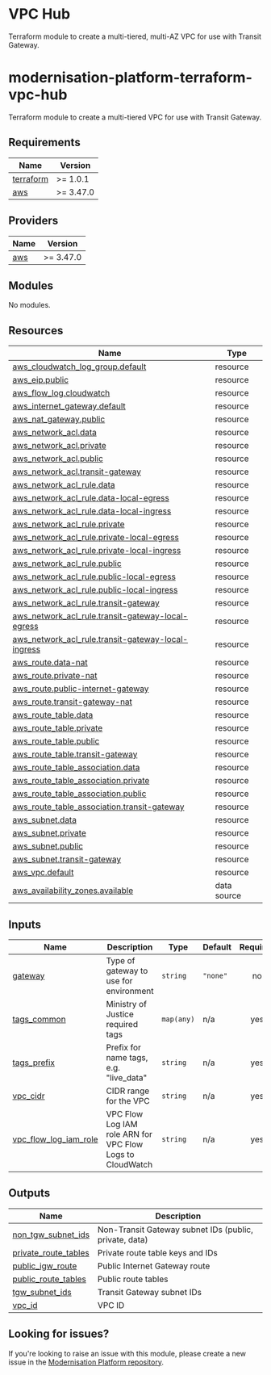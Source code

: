 # VPC Hub

Terraform module to create a multi-tiered, multi-AZ VPC for use with Transit Gateway.

<!--- BEGIN_TF_DOCS --->
# modernisation-platform-terraform-vpc-hub

Terraform module to create a multi-tiered VPC for use with Transit Gateway.

## Requirements

| Name | Version |
|------|---------|
| <a name="requirement_terraform"></a> [terraform](#requirement\_terraform) | >= 1.0.1 |
| <a name="requirement_aws"></a> [aws](#requirement\_aws) | >= 3.47.0 |

## Providers

| Name | Version |
|------|---------|
| <a name="provider_aws"></a> [aws](#provider\_aws) | >= 3.47.0 |

## Modules

No modules.

## Resources

| Name | Type |
|------|------|
| [aws_cloudwatch_log_group.default](https://registry.terraform.io/providers/hashicorp/aws/latest/docs/resources/cloudwatch_log_group) | resource |
| [aws_eip.public](https://registry.terraform.io/providers/hashicorp/aws/latest/docs/resources/eip) | resource |
| [aws_flow_log.cloudwatch](https://registry.terraform.io/providers/hashicorp/aws/latest/docs/resources/flow_log) | resource |
| [aws_internet_gateway.default](https://registry.terraform.io/providers/hashicorp/aws/latest/docs/resources/internet_gateway) | resource |
| [aws_nat_gateway.public](https://registry.terraform.io/providers/hashicorp/aws/latest/docs/resources/nat_gateway) | resource |
| [aws_network_acl.data](https://registry.terraform.io/providers/hashicorp/aws/latest/docs/resources/network_acl) | resource |
| [aws_network_acl.private](https://registry.terraform.io/providers/hashicorp/aws/latest/docs/resources/network_acl) | resource |
| [aws_network_acl.public](https://registry.terraform.io/providers/hashicorp/aws/latest/docs/resources/network_acl) | resource |
| [aws_network_acl.transit-gateway](https://registry.terraform.io/providers/hashicorp/aws/latest/docs/resources/network_acl) | resource |
| [aws_network_acl_rule.data](https://registry.terraform.io/providers/hashicorp/aws/latest/docs/resources/network_acl_rule) | resource |
| [aws_network_acl_rule.data-local-egress](https://registry.terraform.io/providers/hashicorp/aws/latest/docs/resources/network_acl_rule) | resource |
| [aws_network_acl_rule.data-local-ingress](https://registry.terraform.io/providers/hashicorp/aws/latest/docs/resources/network_acl_rule) | resource |
| [aws_network_acl_rule.private](https://registry.terraform.io/providers/hashicorp/aws/latest/docs/resources/network_acl_rule) | resource |
| [aws_network_acl_rule.private-local-egress](https://registry.terraform.io/providers/hashicorp/aws/latest/docs/resources/network_acl_rule) | resource |
| [aws_network_acl_rule.private-local-ingress](https://registry.terraform.io/providers/hashicorp/aws/latest/docs/resources/network_acl_rule) | resource |
| [aws_network_acl_rule.public](https://registry.terraform.io/providers/hashicorp/aws/latest/docs/resources/network_acl_rule) | resource |
| [aws_network_acl_rule.public-local-egress](https://registry.terraform.io/providers/hashicorp/aws/latest/docs/resources/network_acl_rule) | resource |
| [aws_network_acl_rule.public-local-ingress](https://registry.terraform.io/providers/hashicorp/aws/latest/docs/resources/network_acl_rule) | resource |
| [aws_network_acl_rule.transit-gateway](https://registry.terraform.io/providers/hashicorp/aws/latest/docs/resources/network_acl_rule) | resource |
| [aws_network_acl_rule.transit-gateway-local-egress](https://registry.terraform.io/providers/hashicorp/aws/latest/docs/resources/network_acl_rule) | resource |
| [aws_network_acl_rule.transit-gateway-local-ingress](https://registry.terraform.io/providers/hashicorp/aws/latest/docs/resources/network_acl_rule) | resource |
| [aws_route.data-nat](https://registry.terraform.io/providers/hashicorp/aws/latest/docs/resources/route) | resource |
| [aws_route.private-nat](https://registry.terraform.io/providers/hashicorp/aws/latest/docs/resources/route) | resource |
| [aws_route.public-internet-gateway](https://registry.terraform.io/providers/hashicorp/aws/latest/docs/resources/route) | resource |
| [aws_route.transit-gateway-nat](https://registry.terraform.io/providers/hashicorp/aws/latest/docs/resources/route) | resource |
| [aws_route_table.data](https://registry.terraform.io/providers/hashicorp/aws/latest/docs/resources/route_table) | resource |
| [aws_route_table.private](https://registry.terraform.io/providers/hashicorp/aws/latest/docs/resources/route_table) | resource |
| [aws_route_table.public](https://registry.terraform.io/providers/hashicorp/aws/latest/docs/resources/route_table) | resource |
| [aws_route_table.transit-gateway](https://registry.terraform.io/providers/hashicorp/aws/latest/docs/resources/route_table) | resource |
| [aws_route_table_association.data](https://registry.terraform.io/providers/hashicorp/aws/latest/docs/resources/route_table_association) | resource |
| [aws_route_table_association.private](https://registry.terraform.io/providers/hashicorp/aws/latest/docs/resources/route_table_association) | resource |
| [aws_route_table_association.public](https://registry.terraform.io/providers/hashicorp/aws/latest/docs/resources/route_table_association) | resource |
| [aws_route_table_association.transit-gateway](https://registry.terraform.io/providers/hashicorp/aws/latest/docs/resources/route_table_association) | resource |
| [aws_subnet.data](https://registry.terraform.io/providers/hashicorp/aws/latest/docs/resources/subnet) | resource |
| [aws_subnet.private](https://registry.terraform.io/providers/hashicorp/aws/latest/docs/resources/subnet) | resource |
| [aws_subnet.public](https://registry.terraform.io/providers/hashicorp/aws/latest/docs/resources/subnet) | resource |
| [aws_subnet.transit-gateway](https://registry.terraform.io/providers/hashicorp/aws/latest/docs/resources/subnet) | resource |
| [aws_vpc.default](https://registry.terraform.io/providers/hashicorp/aws/latest/docs/resources/vpc) | resource |
| [aws_availability_zones.available](https://registry.terraform.io/providers/hashicorp/aws/latest/docs/data-sources/availability_zones) | data source |

## Inputs

| Name | Description | Type | Default | Required |
|------|-------------|------|---------|:--------:|
| <a name="input_gateway"></a> [gateway](#input\_gateway) | Type of gateway to use for environment | `string` | `"none"` | no |
| <a name="input_tags_common"></a> [tags\_common](#input\_tags\_common) | Ministry of Justice required tags | `map(any)` | n/a | yes |
| <a name="input_tags_prefix"></a> [tags\_prefix](#input\_tags\_prefix) | Prefix for name tags, e.g. "live\_data" | `string` | n/a | yes |
| <a name="input_vpc_cidr"></a> [vpc\_cidr](#input\_vpc\_cidr) | CIDR range for the VPC | `string` | n/a | yes |
| <a name="input_vpc_flow_log_iam_role"></a> [vpc\_flow\_log\_iam\_role](#input\_vpc\_flow\_log\_iam\_role) | VPC Flow Log IAM role ARN for VPC Flow Logs to CloudWatch | `string` | n/a | yes |

## Outputs

| Name | Description |
|------|-------------|
| <a name="output_non_tgw_subnet_ids"></a> [non\_tgw\_subnet\_ids](#output\_non\_tgw\_subnet\_ids) | Non-Transit Gateway subnet IDs (public, private, data) |
| <a name="output_private_route_tables"></a> [private\_route\_tables](#output\_private\_route\_tables) | Private route table keys and IDs |
| <a name="output_public_igw_route"></a> [public\_igw\_route](#output\_public\_igw\_route) | Public Internet Gateway route |
| <a name="output_public_route_tables"></a> [public\_route\_tables](#output\_public\_route\_tables) | Public route tables |
| <a name="output_tgw_subnet_ids"></a> [tgw\_subnet\_ids](#output\_tgw\_subnet\_ids) | Transit Gateway subnet IDs |
| <a name="output_vpc_id"></a> [vpc\_id](#output\_vpc\_id) | VPC ID |

<!--- END_TF_DOCS --->

## Looking for issues?
If you're looking to raise an issue with this module, please create a new issue in the [Modernisation Platform repository](https://github.com/ministryofjustice/modernisation-platform/issues).
